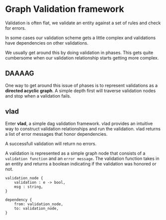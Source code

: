 # Graph Validation framework

Validation is often flat, we validate an entity 
against a set of rules and check for errors.

In some cases our validation scheme gets a little
complex and validations have dependencies on other
validations. 

We usually get around this by doing validation 
in phases. This gets quite cumbersome when our 
validation relationship starts getting more complex.

## DAAAAG

One way to get around this issue of phases is to
represent validations as a **directed acyclic graph**.
A simple depth first will traverse validation nodes
and stop when a validation fails. 

## vlad

Enter **vlad**, a simple dag validation framework.
vlad provides an intuitive way to construct validation
relationships and run the validation. vlad returns a
list of error messages that honor dependencies.

A successfull validation will return no errors.

A validation is represented as a simple graph node that 
consists of a  `validation function` and an `error message`.
The validation function takes in an entity and returns a
boolean indicating if the validation was honored or not.

```
validation_node {
    validation : e -> bool,
    msg : string,
}
```

```
dependency {
    from: validation_node,
    to: validation_node,
}
```
